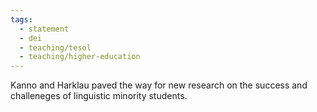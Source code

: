```yaml
---
tags:
  - statement
  - dei
  - teaching/tesol
  - teaching/higher-education
---
```

Kanno and Harklau paved the way for new research on the success and challeneges of linguistic minority students.
